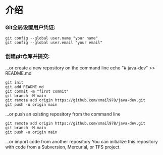 # 介绍
### Git全局设置用户凭证:
```
git config --global user.name "your name"
git config --global user.email "your email"
```
### 创建git仓库并提交:
…or create a new repository on the command line
echo "# java-dev" >> README.md
```
git init
git add README.md
git commit -m "first commit"
git branch -M main
git remote add origin https://github.com/xmail978/java-dev.git
git push -u origin main
```               
…or push an existing repository from the command line
```
git remote add origin https://github.com/xmail978/java-dev.git
git branch -M main
git push -u origin main
```
…or import code from another repository
You can initialize this repository with code from a Subversion, Mercurial, or TFS project.
 
 
<!--![图片示例](read/20180808093446227.png)-->
<!--<img src="read/20180808093446227.png" alt="性能对比">-->

